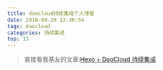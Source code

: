 ```yaml
---
title: daocloud持续集成个人博客
date: 2016-09-20 13:46:54
tags: daocloud
categories: 持续集成
top: 13
---
```

>直接看我基友的文章:[Hexo + DaoCloud 持续集成](http://littlefisher.coding.me/2016/09/20/Hexo%20+%20DaoCloud%20%E6%8C%81%E7%BB%AD%E9%9B%86%E6%88%90/)